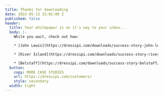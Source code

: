 ```yaml
---
title: Thanks for downloading
date: 2022-05-13 15:02:00 Z
published: false
header:
  title: Your whitepaper is on it's way to your inbox...
  body: |-
    While you wait, check out how:

    * [John Lewis](https://dressipi.com/downloads/success-story-john-lewis/) increased revenue with outfit recommendations

    * [River Island](https://dressipi.com/downloads/success-story-river-island/) increased revenue by 6% in 12 months

    * [Belstaff](https://dressipi.com/downloads/success-story-belstaff/) increased email revenue by 69% with personalized recommendations
  button:
    copy: MORE CASE STUDIES
    url: https://dressipi.com/customers/
    style: secondary
  width: tight
---
```


